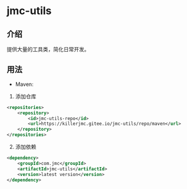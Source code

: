 # jmc-utils

## 介绍

提供大量的工具类，简化日常开发。

## 用法

+ Maven: 

1. 添加仓库
```xml
<repositories>
    <repository>
        <id>jmc-utils-repo</id>
        <url>https://killerjmc.gitee.io/jmc-utils/repo/maven</url>
    </repository>
</repositories>
```

2. 添加依赖
```xml
<dependency>
    <groupId>com.jmc</groupId>
    <artifactId>jmc-utils</artifactId>
    <version>latest version</version>
</dependency>
```



